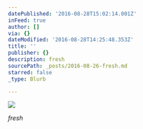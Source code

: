 ```yaml
---
datePublished: '2016-08-28T15:02:14.001Z'
inFeed: true
author: []
via: {}
dateModified: '2016-08-28T14:25:48.353Z'
title: ''
publisher: {}
description: fresh
sourcePath: _posts/2016-08-26-fresh.md
starred: false
_type: Blurb

---
```

![](https://the-grid-user-content.s3-us-west-2.amazonaws.com/50dc2c65-f073-4cb8-835d-009677d6de36.jpg)

_fresh_